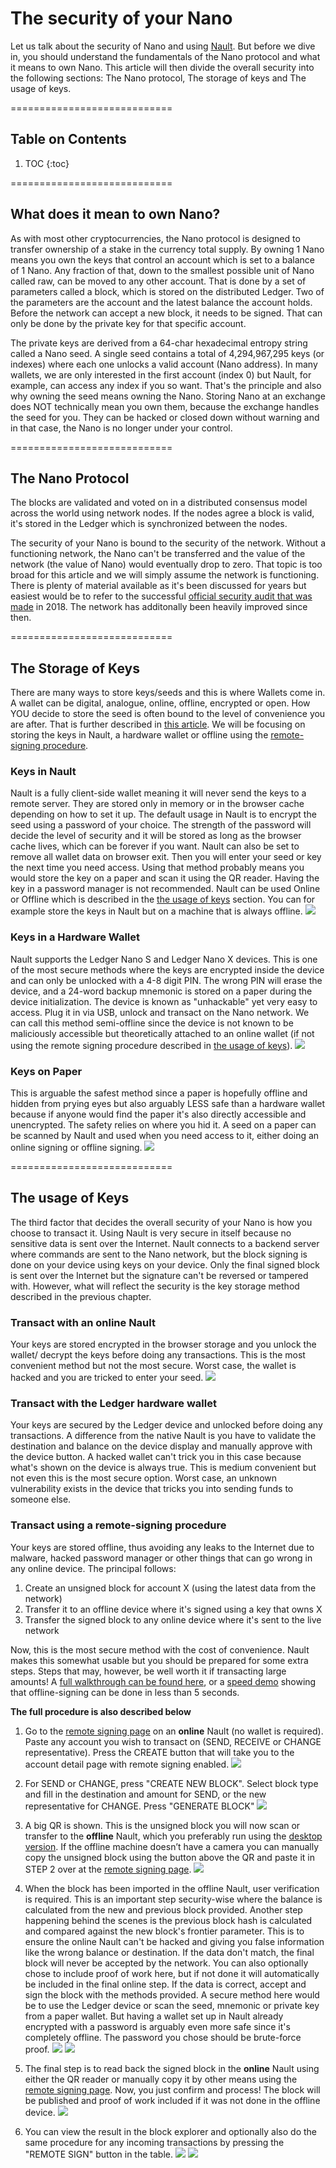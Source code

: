 # The security of your Nano

Let us talk about the security of Nano and using [Nault](https://nault.cc/). But before we dive in, you should understand the fundamentals of the Nano protocol and what it means to own Nano. This article will then divide the overall security into the following sections: The Nano protocol, The storage of keys and The usage of keys.

============================
## Table on Contents

1. TOC
{:toc}

============================
## What does it mean to own Nano?
As with most other cryptocurrencies, the Nano protocol is designed to transfer ownership of a stake in the currency total supply. By owning 1 Nano means you own the keys that control an account which is set to a balance of 1 Nano. Any fraction of that, down to the smallest possible unit of Nano called raw, can be moved to any other account. That is done by a set of parameters called a block, which is stored on the distributed Ledger. Two of the parameters are the account and the latest balance the account holds. Before the network can accept a new block, it needs to be signed. That can only be done by the private key for that specific account.

The private keys are derived from a 64-char hexadecimal entropy string called a Nano seed. A single seed contains a total of 4,294,967,295 keys (or indexes) where each one unlocks a valid account (Nano address). In many wallets, we are only interested in the first account (index 0) but Nault, for example, can access any index if you so want. That's the principle and also why owning the seed means owning the Nano. Storing Nano at an exchange does NOT technically mean you own them, because the exchange handles the seed for you. They can be hacked or closed down without warning and in that case, the Nano is no longer under your control.

============================
## The Nano Protocol
The blocks are validated and voted on in a distributed consensus model across the world using network nodes. If the nodes agree a block is valid, it's stored in the Ledger which is synchronized between the nodes.

The security of your Nano is bound to the security of the network. Without a functioning network, the Nano can't be transferred and the value of the network (the value of Nano) would eventually drop to zero. That topic is too broad for this article and we will simply assume the network is functioning. There is plenty of material available as it's been discussed for years but easiest would be to refer to the successful [official security audit that was made](https://medium.com/nanocurrency/nano-protocol-security-audit-summary-and-full-report-48760be8ab3d) in 2018. The network has additonally been heavily improved since then.

============================
## The Storage of Keys
There are many ways to store keys/seeds and this is where Wallets come in. A wallet can be digital, analogue, online, offline, encrypted or open. How YOU decide to store the seed is often bound to the level of convenience you are after. That is further described in [this article](https://medium.com/nano-education/how-to-secure-your-cryptocurrency-nano-7a83b194e474). We will be focusing on storing the keys in Nault, a hardware wallet or offline using the [remote-signing procedure](#transact-using-a-remote-signing-procedure).

### Keys in Nault
Nault is a fully client-side wallet meaning it will never send the keys to a remote server. They are stored only in memory or in the browser cache depending on how to set it up. The default usage in Nault is to encrypt the seed using a password of your choice. The strength of the password will decide the level of security and it will be stored as long as the browser cache lives, which can be forever if you want. Nault can also be set to remove all wallet data on browser exit. Then you will enter your seed or key the next time you need access. Using that method probably means you would store the key on a paper and scan it using the QR reader. Having the key in a password manager is not recommended. Nault can be used Online or Offline which is described in the [the usage of keys](#the-usage-of-keys) section. You can for example store the keys in Nault but on a machine that is always offline.
![](/images/security_01.png)

### Keys in a Hardware Wallet
Nault supports the Ledger Nano S and Ledger Nano X devices. This is one of the most secure methods where the keys are encrypted inside the device and can only be unlocked with a 4-8 digit PIN. The wrong PIN will erase the device, and a 24-word backup mnemonic is stored on a paper during the device initialization. The device is known as "unhackable" yet very easy to access. Plug it in via USB, unlock and transact on the Nano network. We can call this method semi-offline since the device is not known to be maliciously accessible but theoretically attached to an online wallet (if not using the remote signing procedure described in [the usage of keys](#the-usage-of-keys)).
![](/images/ledger_x.jpeg)

### Keys on Paper
This is arguable the safest method since a paper is hopefully offline and hidden from prying eyes but also arguably LESS safe than a hardware wallet because if anyone would find the paper it's also directly accessible and unencrypted. The safety relies on where you hid it. A seed on a paper can be scanned by Nault and used when you need access to it, either doing an online signing or offline signing.
![](/images/security_02.png)

============================
## The usage of Keys
The third factor that decides the overall security of your Nano is how you choose to transact it. Using Nault is very secure in itself because no sensitive data is sent over the Internet. Nault connects to a backend server where commands are sent to the Nano network, but the block signing is done on your device using keys on your device. Only the final signed block is sent over the Internet but the signature can't be reversed or tampered with. However, what will reflect the security is the key storage method described in the previous chapter.

### Transact with an online Nault
Your keys are stored encrypted in the browser storage and you unlock the wallet/ decrypt the keys before doing any transactions. This is the most convenient method but not the most secure. Worst case, the wallet is hacked and you are tricked to enter your seed.
![](/images/security_11.png)

### Transact with the Ledger hardware wallet
Your keys are secured by the Ledger device and unlocked before doing any transactions. A difference from the native Nault is you have to validate the destination and balance on the device display and manually approve with the device button. A hacked wallet can't trick you in this case because what's shown on the device is always true. This is medium convenient but not even this is the most secure option. Worst case, an unknown vulnerability exists in the device that tricks you into sending funds to someone else.

### Transact using a remote-signing procedure
Your keys are stored offline, thus avoiding any leaks to the Internet due to malware, hacked password manager or other things that can go wrong in any online device. The principal follows:

1. Create an unsigned block for account X (using the latest data from the network)
1. Transfer it to an offline device where it's signed using a key that owns X
1. Transfer the signed block to any online device where it's sent to the live network

Now, this is the most secure method with the cost of convenience. Nault makes this somewhat usable but you should be prepared for some extra steps. Steps that may, however, be well worth it if transacting large amounts! A [full walkthrough can be found here](https://youtu.be/a4NstF-jrSU), or a [speed demo](https://youtu.be/qThEPwi1csk) showing that offline-signing can be done in less than 5 seconds.

**The full procedure is also described below**

1. Go to the [remote signing page](https://nault.cc/remote-signing) on an **online** Nault (no wallet is required). Paste any account you wish to transact on (SEND, RECEIVE or CHANGE representative). Press the CREATE button that will take you to the account detail page with remote signing enabled.
![](/images/security_03.png)

1. For SEND or CHANGE, press "CREATE NEW BLOCK". Select block type and fill in the destination and amount for SEND, or the new representative for CHANGE. Press "GENERATE BLOCK"
![](/images/security_04.png)

1. A big QR is shown. This is the unsigned block you will now scan or transfer to the **offline** Nault, which you preferably run using the [desktop version](https://github.com/Nault/Nault/releases). If the offline machine doesn’t have a camera you can manually copy the unsigned block using the button above the QR and paste it in STEP 2 over at the [remote signing page](https://nault.cc/remote-signing).
![](/images/security_05.png)

1. When the block has been imported in the offline Nault, user verification is required. This is an important step security-wise where the balance is calculated from the new and previous block provided. Another step happening behind the scenes is the previous block hash is calculated and compared against the new block's frontier parameter. This is to ensure the online Nault can't be hacked and giving you false information like the wrong balance or destination. If the data don't match, the final block will never be accepted by the network.
You can also optionally chose to include proof of work here, but if not done it will automatically be included in the final online step. If the data is correct, accept and sign the block with the methods provided. A secure method here would be to use the Ledger device or scan the seed, mnemonic or private key from a paper wallet. But having a wallet set up in Nault already encrypted with a password is arguably even more safe since it's completely offline. The password you chose should be brute-force proof.
![](/images/security_06.png)
![](/images/security_07.png)

1. The final step is to read back the signed block in the **online** Nault using either the QR reader or manually copy it by other means using the [remote signing page](https://nault.cc/remote-signing).
Now, you just confirm and process! The block will be published and proof of work included if it was not done in the offline device.
![](/images/security_08.png)

1. You can view the result in the block explorer and optionally also do the same procedure for any incoming transactions by pressing the "REMOTE SIGN" button in the table.
![](/images/security_09.png)
![](/images/security_10.png)